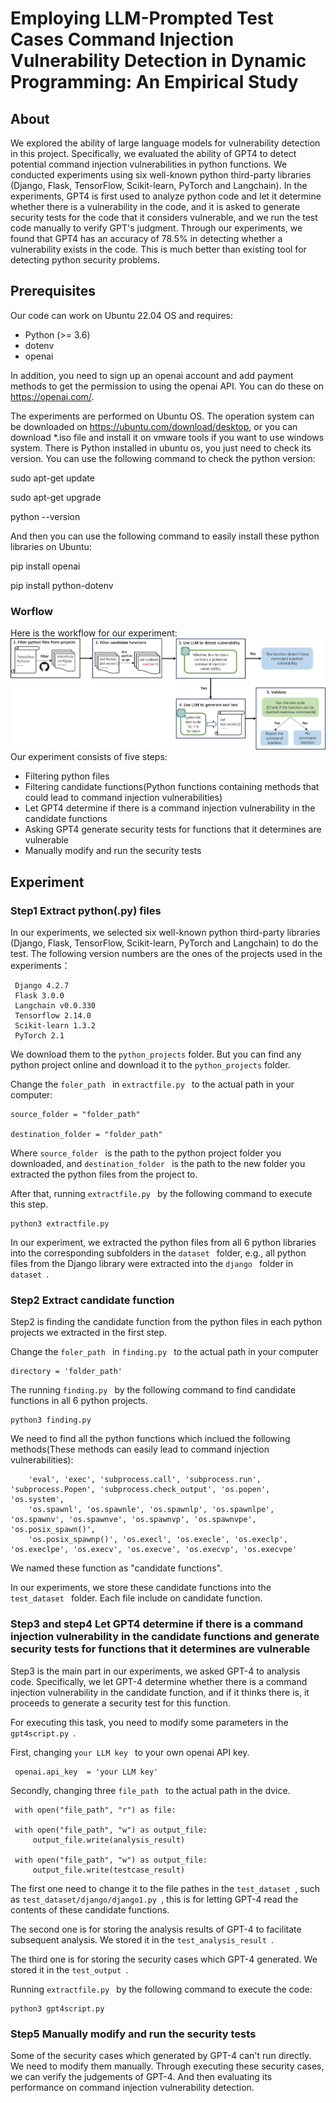 # Employing LLM-Prompted Test Cases Command Injection Vulnerability Detection in Dynamic Programming: An Empirical Study

## About
We explored the ability of large language models for vulnerability detection in this project. Specifically, we evaluated the ability of GPT4 to detect potential command injection vulnerabilities in python functions. We conducted experiments using six well-known python third-party libraries (Django, Flask, TensorFlow, Scikit-learn, PyTorch and Langchain). In the experiments, GPT4 is first used to analyze python code and let it determine whether there is a vulnerability in the code, and it is asked to generate security tests for the code that it considers vulnerable, and we run the test code manually to verify GPT's judgment. Through our experiments, we found that GPT4 has an accuracy of 78.5% in detecting whether a vulnerability exists in the code. This is much better than existing tool for detecting python security problems.

## Prerequisites
Our code can work on Ubuntu 22.04 OS and requires:
- Python (>= 3.6)
- dotenv
- openai

In addition, you need to sign up an openai account and add payment methods to get the permission to using the openai API. You can do these on https://openai.com/.

The experiments are performed on Ubuntu OS. The operation system can be downloaded on https://ubuntu.com/download/desktop, or you can download *.iso file and install it on vmware tools if you want to use windows system. There is Python installed in ubuntu os, you just need to check its version. You can use the following command to check the python version:

   sudo apt-get update

   sudo apt-get upgrade 

   python --version

And then you can use the following command to easily install these python libraries on Ubuntu: 

   pip install openai

   pip install python-dotenv

### Worflow
Here is the workflow for our experiment:
![IMAGE](https://github.com/LLMCI/LLM_Command_Injection/blob/main/workflow.png)
Our experiment consists of five steps:
- Filtering python files 
- Filtering candidate functions(Python functions containing methods that could lead to command injection vulnerabilities)
- Let GPT4 determine if there is a command injection vulnerability in the candidate functions
- Asking GPT4 generate security tests for functions that it determines are vulnerable
- Manually modify and run the security tests

## Experiment
### Step1 Extract python(.py) files
In our experiments, we selected six well-known python third-party libraries (Django, Flask, TensorFlow, Scikit-learn, PyTorch and Langchain) to do the test. 
The following version numbers are the ones of the projects used in the experiments：

     Django 4.2.7 
     Flask 3.0.0 
     Langchain v0.0.330 
     Tensorflow 2.14.0 
     Scikit-learn 1.3.2 
     PyTorch 2.1

We download them to the `python_projects` folder. But you can find any python project online and download it to the `python_projects` folder.

Change the `foler_path ` in `extractfile.py ` to the actual path in your computer:

    source_folder = "folder_path"

    destination_folder = "folder_path"

Where `source_folder ` is the path to the python project folder you downloaded, and `destination_folder ` is the path to the new folder you extracted the python files from the project to.

After that, running `extractfile.py ` by the following command to execute this step.

    python3 extractfile.py

In our experiment, we extracted the python files from all 6 python libraries into the corresponding subfolders in the `dataset ` folder, e.g., all python files from the Django library were extracted into the `django ` folder in `dataset `.

### Step2 Extract candidate function 
Step2 is finding the candidate function from the python files in each python projects we extracted in the first step.

Change the `foler_path ` in `finding.py ` to the actual path in your computer

    directory = 'folder_path' 

The running `finding.py ` by the following command to find candidate functions in all 6 python projects.

    python3 finding.py

We need to find all the python functions which inclued the following methods(These methods can easily lead to command injection vulnerabilities): 

        'eval', 'exec', 'subprocess.call', 'subprocess.run', 'subprocess.Popen', 'subprocess.check_output', 'os.popen', 'os.system', 
        'os.spawnl', 'os.spawnle', 'os.spawnlp', 'os.spawnlpe', 'os.spawnv', 'os.spawnve', 'os.spawnvp', 'os.spawnvpe', 'os.posix_spawn()', 
        'os.posix_spawnp()', 'os.execl', 'os.execle', 'os.execlp', 'os.execlpe', 'os.execv', 'os.execve', 'os.execvp', 'os.execvpe'

We named these function as "candidate functions".

In our experiments, we store these candidate functions into the `test_dataset ` folder. Each file include on candidate function. 

### Step3 and step4 Let GPT4 determine if there is a command injection vulnerability in the candidate functions and generate security tests for functions that it determines are vulnerable
Step3 is the main part in our experiments, we asked GPT-4 to analysis code. 
Specifically, we let GPT-4 determine whether there is a command injection vulnerability in the candidate function, and if it thinks there is, it proceeds to generate a security test for this function.

For executing this task, you need to modify some parameters in the `gpt4script.py `.

First, changing `your LLM key ` to your own openai API key.

     openai.api_key  = 'your LLM key' 

Secondly, changing three `file_path ` to the actual path in the dvice.

     with open("file_path", "r") as file:

     with open("file_path", "w") as output_file:
         output_file.write(analysis_result)
        
     with open("file_path", "w") as output_file:
         output_file.write(testcase_result)

The first one need to change it to the file pathes in the `test_dataset `, such as `test_dataset/django/django1.py `, this is for letting GPT-4 read the contents of these candidate functions.

The second one is for storing the analysis results of GPT-4 to facilitate subsequent analysis. We stored it in the `test_analysis_result `.

The third one is for storing the security cases which GPT-4 generated. We stored it in the `test_output `.

Running `extractfile.py ` by the following command to execute the code: 

    python3 gpt4script.py

### Step5 Manually modify and run the security tests
Some of the security cases which generated by GPT-4 can't run directly. We need to modify them manually.
Through executing these security cases, we can verify the judgements of GPT-4. And then evaluating its performance on command injection vulnerability detection.



